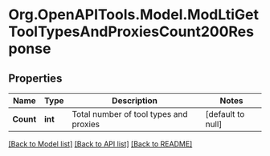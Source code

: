 # Org.OpenAPITools.Model.ModLtiGetToolTypesAndProxiesCount200Response

## Properties

Name | Type | Description | Notes
------------ | ------------- | ------------- | -------------
**Count** | **int** | Total number of tool types and proxies | [default to null]

[[Back to Model list]](../README.md#documentation-for-models) [[Back to API list]](../README.md#documentation-for-api-endpoints) [[Back to README]](../README.md)

